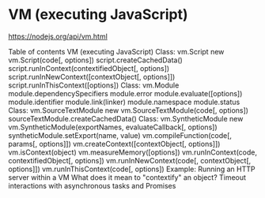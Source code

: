 # VM (executing JavaScript)
https://nodejs.org/api/vm.html

Table of contents
VM (executing JavaScript)
Class: vm.Script
new vm.Script(code[, options])
script.createCachedData()
script.runInContext(contextifiedObject[, options])
script.runInNewContext([contextObject[, options]])
script.runInThisContext([options])
Class: vm.Module
module.dependencySpecifiers
module.error
module.evaluate([options])
module.identifier
module.link(linker)
module.namespace
module.status
Class: vm.SourceTextModule
new vm.SourceTextModule(code[, options])
sourceTextModule.createCachedData()
Class: vm.SyntheticModule
new vm.SyntheticModule(exportNames, evaluateCallback[, options])
syntheticModule.setExport(name, value)
vm.compileFunction(code[, params[, options]])
vm.createContext([contextObject[, options]])
vm.isContext(object)
vm.measureMemory([options])
vm.runInContext(code, contextifiedObject[, options])
vm.runInNewContext(code[, contextObject[, options]])
vm.runInThisContext(code[, options])
Example: Running an HTTP server within a VM
What does it mean to "contextify" an object?
Timeout interactions with asynchronous tasks and Promises
